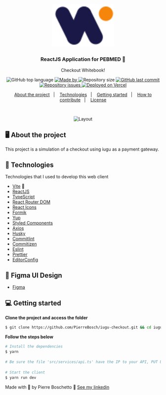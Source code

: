 <h1 align="center">
  <img alt="Logo" src="./src/assets/images/white-book.svg" width="200px">
</h1>

<h3 align="center">
  ReactJS Application for PEBMED 💙
</h3>

<p align="center">Checkout Whitebook!</p>

<p align="center">
  <img alt="GitHub top language" src="https://img.shields.io/github/languages/top/PierreBosch/iugu-checkout?color=%F5850B">

  <a href="https://www.linkedin.com/in/pierre-boschetto-924704146/" target="_blank" rel="noopener noreferrer">
    <img alt="Made by" src="https://img.shields.io/badge/made%20by-Pierre%20Boschetto-%F5850B">
  </a>

  <img alt="Repository size" src="https://img.shields.io/github/repo-size/PierreBosch/iugu-checkout?color=%F5850B">

  <a href="https://github.com/PierreBosch/iugu-checkout/commits/main">
    <img alt="GitHub last commit" src="https://img.shields.io/github/last-commit/PierreBosch/iugu-checkout?color=%F5850B">
  </a>

  <a href="https://github.com/PierreBosch/iugu-checkout/issues">
    <img alt="Repository issues" src="https://img.shields.io/github/issues/PierreBosch/iugu-checkout?color=%F5850B">
  </a>

  <a aria-label="vercel" href="https://iugu-checkout.vercel.app" target="_blank">
    <img alt="Deployed on Vercel" src="https://therealsujitk-vercel-badge.vercel.app/?app=therealsujitk-vercel-badge" />
  </a>
</p>

<p align="center">
  <a href="#%EF%B8%8F-about-the-project">About the project</a>&nbsp;&nbsp;&nbsp;|&nbsp;&nbsp;&nbsp;
  <a href="#-technologies">Technologies</a>&nbsp;&nbsp;&nbsp;|&nbsp;&nbsp;&nbsp;
  <a href="#-getting-started">Getting started</a>&nbsp;&nbsp;&nbsp;|&nbsp;&nbsp;&nbsp;
  <a href="#-how-to-contribute">How to contribute</a>&nbsp;&nbsp;&nbsp;|&nbsp;&nbsp;&nbsp;
  <a href="#-license">License</a>
</p>

</br>

<p align="center">
  <img alt="Layout" src="https://s7.gifyu.com/images/CPT2204130010-1080x807.gif">
</p>

## 🖥 About the project

This project is a simulation of a checkout using iugu as a payment gateway.

## 🚀 Technologies

Technologies that I used to develop this web client

- [Vite](https://vitejs.dev/) 💙
- [ReactJS](https://reactjs.org/)
- [TypeScript](https://www.typescriptlang.org/)
- [React Router DOM](https://reacttraining.com/react-router/)
- [React Icons](https://react-icons.netlify.com/#/)
- [Formik](https://formik.org/)
- [Yup](https://github.com/jquense/yup)
- [Styled Components](https://styled-components.com/)
- [Axios](https://github.com/axios/axios)
- [Husky](https://github.com/typicode/husky)
- [Commitlint](https://github.com/conventional-changelog/commitlint)
- [Commitizen](https://github.com/commitizen/cz-cli)
- [Eslint](https://eslint.org/)
- [Prettier](https://prettier.io/)
- [EditorConfig](https://editorconfig.org/)

## 🎨 Figma UI Design

- [Figma](https://shorturl.ae/4HaUS)

## 💻 Getting started

**Clone the project and access the folder**

```bash
$ git clone https://github.com/PierreBosch/iugu-checkout.git && cd iugu-checkout
```

**Follow the steps below**

```bash
# Install the dependencies
$ yarn

# Be sure the file 'src/services/api.ts' have the IP to your API, PUT URL in the .env file

# Start the client
$ yarn run dev
```

Made with 💙 by Pierre Boschetto 👋 [See my linkedin](https://www.linkedin.com/in/pierre-boschetto-924704146/)
